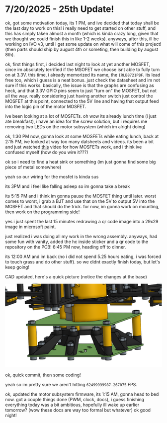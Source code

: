 # 7/20/2025 - 25th Update!

ok, got some motivation today, its 1 PM, and ive decided that today shall be the last day to work on this! i really need to get started on other stuff, and this has simply taken almost a month (which is kinda crazy long, given that we thought we could finish this in like 1-2 weeks). anyways, after this, ill be working on IVO v3, until i get some update on what will come of this project! (then parts should ship by august 4th or someting, then building by august 8th).

ok, first things first, i decided last night to look at yet another MOSFET, since im absolutely terrified if the MSOFET we choose isnt able to fully turn on at 3.3V. this time, i already memorized its name, the `IRLB8721PBF`. its lead free too, which i guess is a neat bonus. just check the datasheet and im not sure if this works. basically, the issue is that the graphs are confusing as heck, and that 3.3V GPIO pins seem to just "turn on" the MOSFET, but not all the way. really considering just having another switch just control the MOSFET at this point, connected to the 5V line and having that output feed into the logic pin of the motor MOSFET.

ive been looking at a lot of MOSFETs. oh wow its already lunch time (i just ate breakfast), i have an idea for the screw solution, but i requires me removing two LEDs on the motor subsystem (which im alright doing)

ok, 1:30 PM now, gonna look at some MOSFETs while eating lunch, back at 2:15 PM, ive looked at way too many datsheets and videos. its been a bit and just watched [this](https://www.youtube.com/watch?v=AwRJsze_9m4) video for how MOSFETs work, and i think ive confused myself (how do you wire it???)

ok so i need to find a heat sink or something (im just gonna find some big piece of metal somewhere)

yeah so our wiring for the mosfet is kinda sus

its 3PM and i feel like falling asleep so im gonna take a break

its 5:15 PM and i think im gonna pause the MOSFET thing until later. worst comes to worst, i grab a BJT and use that on the 5V to output 5V into the MOSFET and that should do the trick. for now, im gonna work on mounting, then work on the programming side!

yes i just spent the last 15 minutes redrawing a qr code image into a 29x29 image in microsoft paint.

just realized i was doing all my work in the wrong assembly. anyways, had some fun with vanity, added the hc inside sticker and a qr code to the repository on the PCB! 6:45 PM now, heading off to dinner.

its 12:00 AM and im back (no i did not spend 5.25 hours eating, i was forced to touch grass and do other stuff). so we didnt exactly finish today, but let's keep going!

CAD updated, here's a quick picture (notice the changes at the base)

![woo](</updatelogs/images/202507/07202025 - 1.png>)

ok, quick commit, then some coding!

yeah so im pretty sure we aren't hitting `62499999987.267075` FPS.

ok, updated the motor subsystem firmware, its 1:15 AM, gonna head to bed now. got a couple things done (PWM, clock, docs), i guess finishing everything today was a bit ambitious, hopefully ill wake up earlier tomorrow? (wow these docs are way too formal but whatever) ok good night!